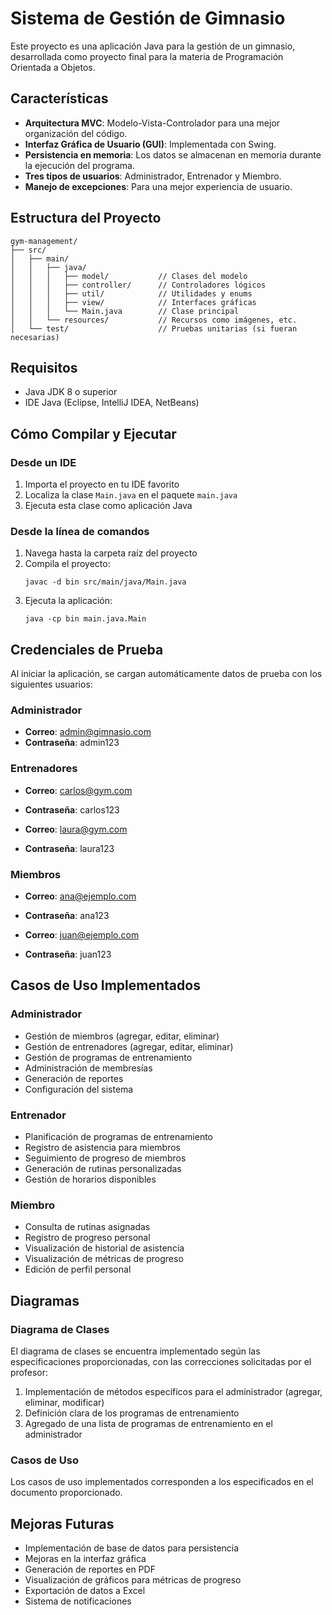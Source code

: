# Sistema de Gestión de Gimnasio

Este proyecto es una aplicación Java para la gestión de un gimnasio, desarrollada como proyecto final para la materia de Programación Orientada a Objetos.

## Características

- **Arquitectura MVC**: Modelo-Vista-Controlador para una mejor organización del código.
- **Interfaz Gráfica de Usuario (GUI)**: Implementada con Swing.
- **Persistencia en memoria**: Los datos se almacenan en memoria durante la ejecución del programa.
- **Tres tipos de usuarios**: Administrador, Entrenador y Miembro.
- **Manejo de excepciones**: Para una mejor experiencia de usuario.

## Estructura del Proyecto

```
gym-management/
├── src/
│   ├── main/
│   │   ├── java/
│   │   │   ├── model/           // Clases del modelo
│   │   │   ├── controller/      // Controladores lógicos
│   │   │   ├── util/            // Utilidades y enums
│   │   │   ├── view/            // Interfaces gráficas
│   │   │   └── Main.java        // Clase principal
│   │   └── resources/           // Recursos como imágenes, etc.
│   └── test/                    // Pruebas unitarias (si fueran necesarias)
```

## Requisitos

- Java JDK 8 o superior
- IDE Java (Eclipse, IntelliJ IDEA, NetBeans)

## Cómo Compilar y Ejecutar

### Desde un IDE

1. Importa el proyecto en tu IDE favorito
2. Localiza la clase `Main.java` en el paquete `main.java`
3. Ejecuta esta clase como aplicación Java

### Desde la línea de comandos

1. Navega hasta la carpeta raíz del proyecto
2. Compila el proyecto:
   ```
   javac -d bin src/main/java/Main.java
   ```
3. Ejecuta la aplicación:
   ```
   java -cp bin main.java.Main
   ```

## Credenciales de Prueba

Al iniciar la aplicación, se cargan automáticamente datos de prueba con los siguientes usuarios:

### Administrador
- **Correo**: admin@gimnasio.com
- **Contraseña**: admin123

### Entrenadores
- **Correo**: carlos@gym.com
- **Contraseña**: carlos123

- **Correo**: laura@gym.com
- **Contraseña**: laura123

### Miembros
- **Correo**: ana@ejemplo.com
- **Contraseña**: ana123

- **Correo**: juan@ejemplo.com
- **Contraseña**: juan123

## Casos de Uso Implementados

### Administrador
- Gestión de miembros (agregar, editar, eliminar)
- Gestión de entrenadores (agregar, editar, eliminar)
- Gestión de programas de entrenamiento
- Administración de membresías
- Generación de reportes
- Configuración del sistema

### Entrenador
- Planificación de programas de entrenamiento
- Registro de asistencia para miembros
- Seguimiento de progreso de miembros
- Generación de rutinas personalizadas
- Gestión de horarios disponibles

### Miembro
- Consulta de rutinas asignadas
- Registro de progreso personal
- Visualización de historial de asistencia
- Visualización de métricas de progreso
- Edición de perfil personal

## Diagramas

### Diagrama de Clases

El diagrama de clases se encuentra implementado según las especificaciones proporcionadas, con las correcciones solicitadas por el profesor:

1. Implementación de métodos específicos para el administrador (agregar, eliminar, modificar)
2. Definición clara de los programas de entrenamiento
3. Agregado de una lista de programas de entrenamiento en el administrador

### Casos de Uso

Los casos de uso implementados corresponden a los especificados en el documento proporcionado.

## Mejoras Futuras

- Implementación de base de datos para persistencia
- Mejoras en la interfaz gráfica
- Generación de reportes en PDF
- Visualización de gráficos para métricas de progreso
- Exportación de datos a Excel
- Sistema de notificaciones